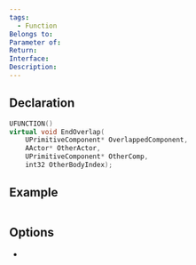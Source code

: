 ```yaml
---
tags:
  - Function
Belongs to: 
Parameter of: 
Return: 
Interface: 
Description:
---
```


## Declaration

```cpp
UFUNCTION()
virtual void EndOverlap(
	UPrimitiveComponent* OverlappedComponent,
	AActor* OtherActor, 
	UPrimitiveComponent* OtherComp, 
	int32 OtherBodyIndex);
```

## Example

```cpp
```

## Options
- 